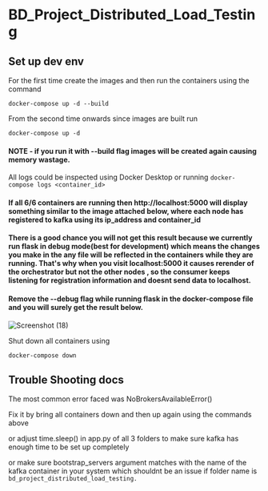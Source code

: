 # BD_Project_Distributed_Load_Testing

## Set up dev env

For the first time create the images and then run the containers using the command

`docker-compose up -d --build`

From the second time onwards since images are built run 

`docker-compose up -d`

#### NOTE - if you run it with --build flag images will be created again causing memory wastage.

All logs could be inspected using Docker Desktop or running `docker-compose logs <container_id>`

#### If all 6/6 containers are running then http://localhost:5000 will display something similar to the image attached below, where each node has registered to kafka using its ip_address and container_id

#### There is a good chance you will not get this result because we currently run flask in debug mode(best for development) which means the changes you make in the any file will be reflected in the containers while they are running. That's why when you visit localhost:5000 it causes rerender of the orchestrator but not the other nodes , so the consumer keeps listening for registration information and doesnt send data to localhost.

#### Remove the --debug flag while running flask in the docker-compose file and you will surely get the result below.

![Screenshot (18)](https://github.com/anaghasid/BD_Project_Distributed_Load_Testing/assets/112763290/d42101f2-7a5f-43d4-988c-a5690b89dce1)

Shut down all containers using 

`docker-compose down`

## Trouble Shooting docs

The most common error faced was NoBrokersAvailableError()

Fix it by bring all containers down and then up again using the commands above

or adjust time.sleep() in app.py of all 3 folders to make sure kafka has enough time to be set up completely

or make sure bootstrap_servers argument matches with the name of the kafka container in your system which shouldnt be an issue if folder name is `bd_project_distributed_load_testing.`
